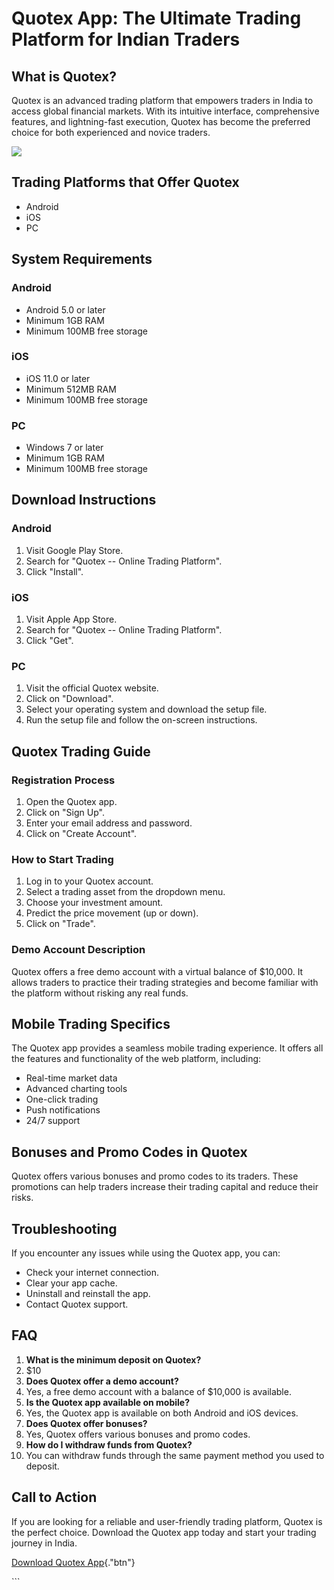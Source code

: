# Quotex App: The Ultimate Trading Platform for Indian Traders

## What is Quotex?

Quotex is an advanced trading platform that empowers traders in India to
access global financial markets. With its intuitive interface,
comprehensive features, and lightning-fast execution, Quotex has become
the preferred choice for both experienced and novice traders.

[![](https://static.quotex.io/files/1_en/300_250.jpg)](https://traff.sbs/brokerqxsignupf)

## Trading Platforms that Offer Quotex

-   Android
-   iOS
-   PC

## System Requirements

### Android

-   Android 5.0 or later
-   Minimum 1GB RAM
-   Minimum 100MB free storage

### iOS

-   iOS 11.0 or later
-   Minimum 512MB RAM
-   Minimum 100MB free storage

### PC

-   Windows 7 or later
-   Minimum 1GB RAM
-   Minimum 100MB free storage

## Download Instructions

### Android

1.  Visit Google Play Store.
2.  Search for "Quotex -- Online Trading Platform".
3.  Click "Install".

### iOS

1.  Visit Apple App Store.
2.  Search for "Quotex -- Online Trading Platform".
3.  Click "Get".

### PC

1.  Visit the official Quotex website.
2.  Click on "Download".
3.  Select your operating system and download the setup file.
4.  Run the setup file and follow the on-screen instructions.

## Quotex Trading Guide

### Registration Process

1.  Open the Quotex app.
2.  Click on "Sign Up".
3.  Enter your email address and password.
4.  Click on "Create Account".

### How to Start Trading

1.  Log in to your Quotex account.
2.  Select a trading asset from the dropdown menu.
3.  Choose your investment amount.
4.  Predict the price movement (up or down).
5.  Click on "Trade".

### Demo Account Description

Quotex offers a free demo account with a virtual balance of \$10,000. It
allows traders to practice their trading strategies and become familiar
with the platform without risking any real funds.

## Mobile Trading Specifics

The Quotex app provides a seamless mobile trading experience. It offers
all the features and functionality of the web platform, including:

-   Real-time market data
-   Advanced charting tools
-   One-click trading
-   Push notifications
-   24/7 support

## Bonuses and Promo Codes in Quotex

Quotex offers various bonuses and promo codes to its traders. These
promotions can help traders increase their trading capital and reduce
their risks.

## Troubleshooting

If you encounter any issues while using the Quotex app, you can:

-   Check your internet connection.
-   Clear your app cache.
-   Uninstall and reinstall the app.
-   Contact Quotex support.

## FAQ

1.  **What is the minimum deposit on Quotex?**
2.  \$10
3.  **Does Quotex offer a demo account?**
4.  Yes, a free demo account with a balance of \$10,000 is available.
5.  **Is the Quotex app available on mobile?**
6.  Yes, the Quotex app is available on both Android and iOS devices.
7.  **Does Quotex offer bonuses?**
8.  Yes, Quotex offers various bonuses and promo codes.
9.  **How do I withdraw funds from Quotex?**
10. You can withdraw funds through the same payment method you used to
    deposit.

## Call to Action

If you are looking for a reliable and user-friendly trading platform,
Quotex is the perfect choice. Download the Quotex app today and start
your trading journey in India.

[Download Quotex
App](\%22https://traff.sbs/quotexonelink\%22){."btn"}

\`\`\`

